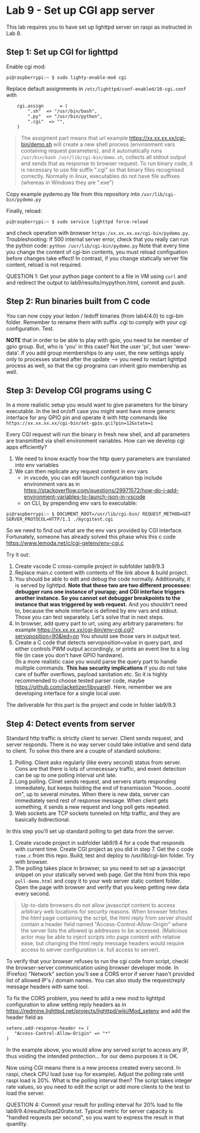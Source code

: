 # Lab 9 - Set up CGI app server

This lab requires you to have set up lighttpd server on raspi as instructed in Lab 8.

## Step 1: Set up CGI for lighttpd

Enable cgi mod:
```
pi@raspberrypi:~ $ sudo lighty-enable-mod cgi
```

Replace default assignments in `/etc/lighttpd/conf-enabled/10-cgi.conf` with 
```
    cgi.assign      = (
        ".sh"  => "/usr/bin/bash",
        ".py"  => "/usr/bin/python",
        ".cgi"  => "",
    )
```
> The assigment part means that url example https://xx.xx.xx.xx/cgi-bin/demo.sh will create a new shell process (environment vars containing request parameters), and it automatically runs `/usr/bin/bash /usr/lib/cgi-bin/demo.sh`, collects all stdout output and sends that as response to browser request.
> To run binary code, it is necessary to use file suffix ".cgi" so that binary files recognised correctly. Normally in linux, executables do not have file suffixes (whereas in Windows they are ".exe")

Copy example pydemo.py file from this repository into `/usr/lib/cgi-bin/pydemo.py` 

Finally, reload:
```
pi@raspberrypi:~ $ sudo service lighttpd force-reload
```
and check operation with browser `https:/xx.xx.xx.xx/cgi-bin/pydemo.py`.  
Troubleshooting: If 500 internal server error, check that you really can run the python code: `python /usr/lib/cgi-bin/pydemo.py` 
Note that every time you change the content of cgi-bin contents, you must reload configuation before changes take effect! In contrast, if you change statically server file content, reload is not required.

QUESTION 1: Get your python page content to a file in VM using `curl` and and redirect the output to lab9/results/mypython.html, commit and push. 

## Step 2: Run binaries built from C code

You can now copy your ledon / ledoff binaries (from lab4/4.0) to cgi-bin folder. Remember to rename them with suffix .cgi to comply with your cgi configuration. Test.

**NOTE** that in order to be able to play with gpio, you need to be member of gpio group. But, who is 'you' in this case? Not the user 'pi', but user 'www-data'. If you add group memberships to any user, the new settings apply only to processes started after the update --> you need to restart lighttpd process as well, so that the cgi programs can inherit gpio membership as well. 

## Step 3: Develop CGI programs using C

In a more realistic setup you would want to give parameters for the binary executable. In the led on/off case you might want have more generic interface for any GPIO pin and operate it with http commands like `https://xx.xx.xx.xx/cgi-bin/set-gpio.gci?pin=12&state=1`

Every CGI request will run the binary in fresh new shell, and all parameters are transmitted via shell environment variables. How can we develop cgi apps efficiently?
1. We need to know exactly how the http query parameters are translated into env variables
2. We can then replicate any request content in env vars 
    - in vscode, you can edit launch configuration top include environment vars as in https://stackoverflow.com/questions/29971572/how-do-i-add-environment-variables-to-launch-json-in-vscode
    - on CLI, by prepending env vars to executable:
```
pi@raspberrypi:~ $ DOCUMENT_ROOT=/usr/lib/cgi-bin/ REQUEST_METHOD=GET SERVER_PROTOCOL=HTTP/1.1 ./mycgitest.cgi
```

So we need to find out what are the env vars provided by CGI interface. Fortunately, someone has already solved this phase whis this c code 
https://www.lemoda.net/c/cgi-getenv/env-cgi.c

Try it out:
1. Create vscode C cross-compile project in subfolder lab9/9.3
2. Replace main.c content with contents of file link above & build project. 
3. You should be able to edit and debug the code normally. Additionally, it is served by lighttpd. **Note that these two are two different processes: debugger runs one instance of yourapp; and CGI interface triggers another instance. So you cannot set debugger breakpoints to the instance that was triggered by web request.**  And you shouldn't need to, because the whole interface is defined by env vars and stdout. Those you can test separately. Let's solve that in next steps.
4. In browser, add query part to url, using any arbitrary parameters: for example https://xx.xx.xx.xx/cgi-bin/env-cgi.cgi?servoposition=90&led=on You should see those vars in output text.
5. Create a C code that detects servoposition=value in query part, and either controls PWM output accordingly, or prints an event line to a log file (in case you don't have GPIO hardware).   
(In a more realistic case you would parse the query part to handle multiple commands. **This has security implications** if you do not take care of buffer overflows, payload sanitation etc. So it is highly recommended to choose tested parser code, maybe https://github.com/jacketizer/libyuarel). Here, remember we are developing interface for a single local user.

The deliverable for this part is the project and code in folder lab9/9.3

## Step 4: Detect events from server

Standard http traffic is strictly client to server. Client sends request, and server responds. There is no way server could take initiative and send data to client. To solve this there are a couple of standard solutions:
1. Polling. Client asks regularly (like every second) status from server. Cons are that there is lots of unnecessary traffic, and event detection can be up to one polling interval unit late.
2. Long polling. Clinet sends request, and servers starts responding immediately, but keeps holding the end of transmission "Hoooo...ooold on", up to several minutes. When there is new data, server can immediately send rest of response message. When client gets something, it sends a new request and long poll gets repeated.
3. Web sockets are TCP sockets tunneled on http traffic, and they are basically bidirectional.

In this step you'll set up standard polling to get data from the server.
1. Create vscode project in subfolder lab9/9.4 for a code that responds with current time. Create CGI project as you did in step 7.  Get the c code `time.c` from this repo. Build, test and deploy to /usr/lib/cgi-bin folder. Try with browser.
2. The polling takes place in browser, so you need to set up a javascript snippet on your statically served web page. Get the html from this repo `poll-demo.html` and copy it to your web server static content folder. Open the page with browser and verify that you keep getting new data every second.  

> Up-to-date browsers do not allow javascript content to access arbitrary web locations for security reasons. When browser fetches the html page containing the script, the html reply from server should contain a header field named "Access-Control-Allow-Origin" where the server lists the allowed ip addresses to be accessed. (Malicious actor may be able to inject scripts into page content with relative ease, but changing the html reply message headers would require access to server configuration i.e. full access to server).  

To verify that your browser refuses to run the cgi code from script, checkl the browser-server communication using browser developer mode. In (Firefox) "Network" section you'll see a CORS error if server hasn't provided list of allowed IP's / domain names. You can also study the request/reply message headers with same tool.

To fix the CORS problem, you need to add a new mod to lighttpd configuration to allow setting reply headers as in https://redmine.lighttpd.net/projects/lighttpd/wiki/Mod_setenv and add the header field as 

```
setenv.add-response-header += (
   "Access-Control-Allow-Origin" => "*"
)
```

In the example above, you would allow any served script to access any IP, thus voiding the intended protection... for our demo purposes it is OK.

Now using CGI means there is a new process created every second. In raspi, check CPU load (use `top` for example). Adjust the polling rate until raspi load is 20%. What is the polling interval then? The script takes integer rate values, so you need to edit the script or add more clients to the test to load the server.  

QUESTION 4: Commit your result for polling interval for 20% load to file lab9/9.4/results/load20rate.txt. Typical metric for server capacity is "handled requests per second", so you want to express the result in that quantity.

